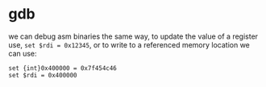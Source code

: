 # gdb
we can debug asm binaries the same way, to update the value of a register use, `set $rdi = 0x12345`, or to write to a referenced memory location we can use:

```text-plain
set {int}0x400000 = 0x7f454c46
set $rdi = 0x400000
```